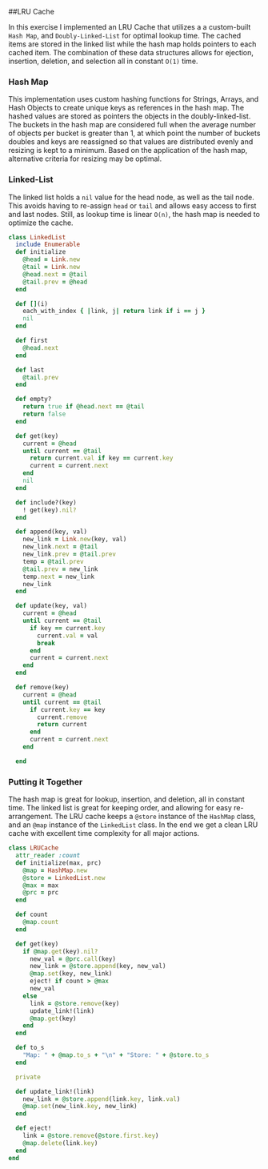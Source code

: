 ##LRU Cache

In this exercise I implemented an LRU Cache that utilizes a a custom-built `Hash Map`, and `Doubly-Linked-List` for optimal lookup time. The cached items are stored in the linked list while the hash map holds pointers to each cached item. The combination of these data structures allows for ejection, insertion, deletion, and selection all in constant `O(1)` time.  

### Hash Map

This implementation uses custom hashing functions for Strings, Arrays, and Hash Objects to create unique keys as references in the hash map. The hashed values are stored as pointers the objects in the doubly-linked-list. The buckets in the hash map are considered full when the average number of objects per bucket is greater than 1, at which point the number of buckets doubles and keys are reassigned so that values are distributed evenly and resizing is kept to a minimum. Based on the application of the hash map, alternative criteria for resizing may be optimal.

### Linked-List

The linked list holds a `nil` value for the head node, as well as the tail node. This avoids having to re-assign `head` or `tail` and allows easy access to first and last nodes. Still, as lookup time is linear `O(n)`, the hash map is needed to optimize the cache.

```Ruby
class LinkedList
  include Enumerable
  def initialize
    @head = Link.new
    @tail = Link.new
    @head.next = @tail
    @tail.prev = @head
  end

  def [](i)
    each_with_index { |link, j| return link if i == j }
    nil
  end

  def first
    @head.next
  end

  def last
    @tail.prev
  end

  def empty?
    return true if @head.next == @tail
    return false
  end

  def get(key)
    current = @head
    until current == @tail
      return current.val if key == current.key
      current = current.next
    end
    nil
  end

  def include?(key)
    ! get(key).nil?
  end

  def append(key, val)
    new_link = Link.new(key, val)
    new_link.next = @tail
    new_link.prev = @tail.prev
    temp = @tail.prev
    @tail.prev = new_link
    temp.next = new_link
    new_link
  end

  def update(key, val)
    current = @head
    until current == @tail
      if key == current.key
        current.val = val
        break
      end
      current = current.next
    end
  end

  def remove(key)
    current = @head
    until current == @tail
      if current.key == key
        current.remove
        return current
      end
      current = current.next
    end

  end
  ```

### Putting it Together

The hash map is great for lookup, insertion, and deletion, all in constant time. The linked list is great for keeping order, and allowing for easy re-arrangement. The LRU cache keeps a `@store` instance of the `HashMap` class, and an `@map` instance of the `LinkedList` class. In the end we get a clean LRU cache with excellent time complexity for all major actions.

```Ruby 
class LRUCache
  attr_reader :count
  def initialize(max, prc)
    @map = HashMap.new
    @store = LinkedList.new
    @max = max
    @prc = prc
  end

  def count
    @map.count
  end

  def get(key)
    if @map.get(key).nil?
      new_val = @prc.call(key)
      new_link = @store.append(key, new_val)
      @map.set(key, new_link)
      eject! if count > @max
      new_val
    else
      link = @store.remove(key)
      update_link!(link)
      @map.get(key)
    end
  end

  def to_s
    "Map: " + @map.to_s + "\n" + "Store: " + @store.to_s
  end

  private

  def update_link!(link)
    new_link = @store.append(link.key, link.val)
    @map.set(new_link.key, new_link)
  end

  def eject!
    link = @store.remove(@store.first.key)
    @map.delete(link.key)
  end
end
```

